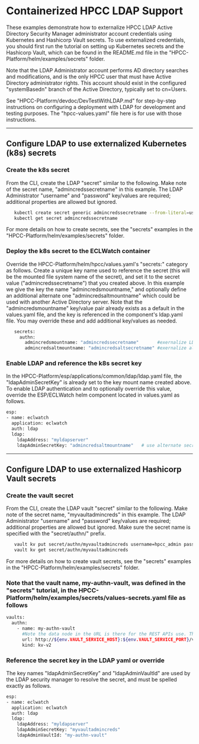 # Containerized HPCC LDAP Support

These examples demonstrate how to externalize HPCC LDAP Active Directory Security Manager administrator account credentials using Kubernetes and Hashicorp Vault secrets. To use externalized credentials, you should first run the tutorial on setting up Kubernetes secrets and the Hashicorp Vault, which can be found in the README.md file in the "HPCC-Platform/helm/examples/secrets" folder.

Note that the LDAP Administrator account performs AD directory searches and modifications, and is the only HPCC user that must have Active Directory administrator rights.  This account should exist in the configured "systemBasedn" branch of the Active Directory, typically set to cn=Users.

See "HPCC-Platform/devdoc/DevTestWithLDAP.md" for step-by-step instructions on configuring a deployment with LDAP for development and testing purposes. The "hpcc-values.yaml" file here is for use with those instructions.

--------------------------------------------------------------------------------------------------------
## Configure LDAP to use externalized Kubernetes (k8s) secrets

### Create the k8s secret
   From the CLI, create the LDAP "secret" similar to the following.
   Make note of the secret name, "admincredssecretname" in this example.
   The LDAP Administrator "username" and "password" key/values are required; additional properties are allowed but ignored.

```bash
   kubectl create secret generic admincredssecretname --from-literal=username=hpcc_admin --from-literal=password=t0pS3cr3tP@ssw0rd
   kubectl get secret admincredssecretname
```
For more details on how to create secrets, see the "secrets" examples in the "HPCC-Platform/helm/examples/secrets" folder.

### Deploy the k8s secret to the ECLWatch container
   Override the HPCC-Platform/helm/hpcc/values.yaml's "secrets:" category as follows.
   Create a unique key name used to reference the secret (this will be the mounted file system name of the secret), and set it to the secret value ("admincredssecretname") that you created above. In this example we give the key the name "admincredsmountname," and optionally define an additional alternate one "admincredsaltmountname" which could be used with another Active Directory server.
   Note that the "admincredsmountname" key/value pair already exists as a default in the values.yaml file, and the key is referenced in the component's ldap.yaml file.  You may override these and add additional key/values as needed.

```bash
   secrets:
     authn:
       admincredsmountname: "admincredssecretname"       #exernalize LDAP Admin creds
       admincredsaltmountname: "admincredsaltsecretname" #exernalize alternate LDAP Admin creds
```

### Enable LDAP and reference the k8s secret key
   In the HPCC-Platform/esp/applications/common/ldap/ldap.yaml file, the "ldapAdminSecretKey" is already set to the key mount name created above. To enable LDAP authentication and to optionally override this value, override the ESP/ECLWatch helm component located in values.yaml as follows.

```bash
esp:
- name: eclwatch
  application: eclwatch
  auth: ldap
  ldap:
    ldapAddress: "myldapserver"
    ldapAdminSecretKey: "admincredsaltmountname"   # use alternate secrets creds
```

--------------------------------------------------------------------------------------------------------
## Configure LDAP to use externalized Hashicorp Vault secrets

### Create the vault secret
   From the CLI, create the LDAP vault "secret" similar to the following.
   Make note of the secret name, "myvaultadmincreds" in this example.
   The LDAP Administrator "username" and "password" key/values are required; additional properties are allowed but ignored.
   Make sure the secret name is specified with the "secret/authn/" prefix.

```bash
   vault kv put secret/authn/myvaultadmincreds username=hpcc_admin password=t0pS3cr3tP@ssw0rd
   vault kv get secret/authn/myvaultadmincreds
```

   For more details on how to create vault secrets, see the "secrets" examples in the "HPCC-Platform/helm/examples/secrets" folder.

### Note that the vault name, my-authn-vault, was defined in the "secrets" tutorial, in the HPCC-Platform/helm/examples/secrets/values-secrets.yaml file as follows

```bash
vaults:
  authn:
    - name: my-authn-vault
      #Note the data node in the URL is there for the REST APIs use. The path inside the vault starts after /data
      url: http://${env.VAULT_SERVICE_HOST}:${env.VAULT_SERVICE_PORT}/v1/secret/data/authn/${secret}
      kind: kv-v2
```

### Reference the secret key in the LDAP yaml or override
   The key names "ldapAdminSecretKey" and "ldapAdminVaultId" are used by the LDAP security manager to resolve the secret, and must be spelled exactly as follows.

```bash
esp:
- name: eclwatch
  application: eclwatch
  auth: ldap
  ldap:
    ldapAddress: "myldapserver"
    ldapAdminSecretKey: "myvaultadmincreds"
    ldapAdminVaultId: "my-authn-vault"
```